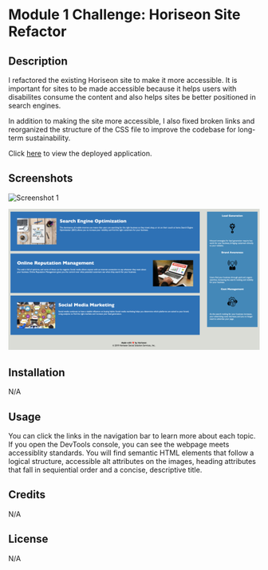 # Module 1 Challenge: Horiseon Site Refactor

## Description

I refactored the existing Horiseon site to make it more accessible. It is important for sites to be made accessible because it helps users with disabilites consume the content and also helps sites be better positioned in search engines. 

In addition to making the site more accessible, I also fixed broken links and reorganized the structure of the CSS file to improve the codebase for long-term sustainability.

Click [here](https://sieraford.github.io/module-1-challenge-siera/) to view the deployed application. 

## Screenshots
![Screenshot 1](/assets/images/screenshot-1.png?raw=true)

![Screenshot 2](/assets/images/screenshot-2.png?raw=true)

## Installation

N/A

## Usage

You can click the links in the navigation bar to learn more about each topic. If you open the DevTools console, you can see the webpage meets accessiblity standards. You will find semantic HTML elements that follow a logical structure, accessible alt attributes on the images, heading attributes that fall in sequiential order and a concise, descriptive title.

## Credits

N/A

## License

N/A


